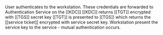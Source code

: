 User authenticates to the workstation.
These credentials are forwarded to Authentication Service on the [[KDC]]
[[KDC]] returns [[TGT]] encrypted with [[TGS]] secret key
[[TGT]] is presented to [[TGS]] which returns the [[service ticket]] encrypted with service secret key.
Workstation present the service key to the service - mutual authentication occurs.